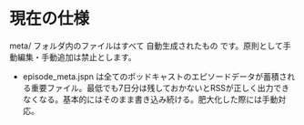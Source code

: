 # 現在の仕様

meta/ フォルダ内のファイルはすべて 自動生成されたもの です。原則として手動編集・手動追加は禁止とします。

- episode_meta.jspn は全てのポッドキャストのエピソードデータが蓄積される重要ファイル。最低でも7日分は残しておかないとRSSが正しく出力できなくなる。基本的にはそのまま書き込み続ける。肥大化した際には手動対応。